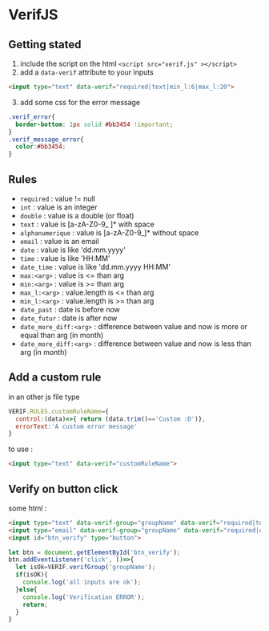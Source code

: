 # VerifJS

## Getting stated

1. include the script on the html `<script src="verif.js" ></script>`
2. add a `data-verif` attribute to your inputs
```html
<input type="text" data-verif="required|text|min_l:6|max_l:20">
```
3. add some css for the error message
```css
.verif_error{
  border-bottom: 1px solid #bb3454 !important;
}
.verif_message_error{
  color:#bb3454;
}
```

## Rules

- `required` : value != null
- `int` : value is an integer
- `double` : value is a double (or float)
- `text` : value is [a-zA-Z0-9_ ]* with space
- `alphanumerique` : value is [a-zA-Z0-9_]* without space
- `email` : value is an email
- `date` : value is like 'dd.mm.yyyy'
- `time` : value is like 'HH:MM'
- `date_time` : value is like 'dd.mm.yyyy HH:MM'
- `max:<arg>` : value is <= than arg
- `min:<arg>` : value is >= than arg
- `max_l:<arg>` : value.length is <= than arg
- `min_l:<arg>` : value.length is >= than arg
- `date_past` : date is before now
- `date_futur` : date is after now
- `date_more_diff:<arg>` : difference between value and now is more or equal than arg (in month)
- `date_more_diff:<arg>` : difference between value and now is less than arg (in month)

## Add a custom rule

in an other js file type
```javascript
VERIF.RULES.customRuleName={
  control:(data)=>{ return (data.trim()=='Custom :D')},
  errorText:'A custom error message'
}
```
to use :
```html
<input type="text" data-verif="customRuleName">
```

## Verify on button click

some html :
```html
<input type="text" data-verif-group="groupName" data-verif="required|text|min_l:6|max_l:20">
<input type="email" data-verif-group="groupName" data-verif="required|email">
<input id="btn_verify" type="button">
```

```javascript
let btn = document.getElementById('btn_verify');
btn.addEventListener('click', ()=>{
  let isOk=VERIF.verifGroup('groupName');
  if(isOK){
    console.log('all inputs are ok');
  }else{
    console.log('Verification ERROR');
    return;
  }
}
```

